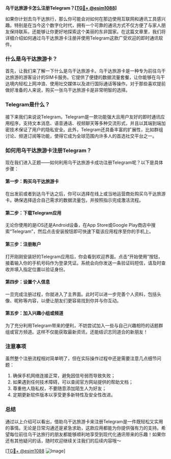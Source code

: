 **乌干达旅游卡怎么注册Telegram？[[TG💪+ @esim1088](https://t.me/s/esim1088)]**

如果你计划去乌干达旅行，那么你可能会对如何在那边使用互联网和通讯工具感兴趣。特别是在当今这个数字化时代，拥有一个可靠的通讯方式不仅方便了与家人朋友保持联系，还能够让你更好地探索这个美丽的东非国家。在这篇文章里，我们将详细介绍如何通过乌干达旅游卡注册并使用Telegram这款广受欢迎的即时通讯软件。

### 什么是乌干达旅游卡？

首先，让我们来了解一下什么是乌干达旅游卡。乌干达旅游卡是一种专为前往乌干达旅游的游客设计的SIM卡服务。它提供了便捷的数据流量套餐，让你能够在乌干达境内轻松上网冲浪、使用社交媒体以及进行国际通话等操作。对于那些喜欢提前做好准备的人来说，购买一张乌干达旅游卡是非常明智的选择。

### Telegram是什么？

接下来我们来说说Telegram。Telegram是一款功能强大且用户友好的即时通讯应用程序，支持文本消息、语音通话、视频聊天等多种交流形式，并且以其端到端加密技术保证了用户的隐私安全。此外，Telegram还具备丰富的扩展性，比如群组讨论、频道订阅等功能，使得它成为全球范围内许多人的首选社交平台之一。

### 如何用乌干达旅游卡注册Telegram？

现在我们进入正题——如何利用乌干达旅游卡成功注册Telegram呢？以下是具体步骤：

#### 第一步：购买乌干达旅游卡

在出发前或者到达乌干达之后，你可以选择在线上或当地运营商处购买乌干达旅游卡。确保选择适合自己需求的数据流量包，并按照指示完成激活流程。

#### 第二步：下载Telegram应用

无论你使用的是iOS还是Android设备，在App Store或Google Play商店中搜索“Telegram”，然后点击安装按钮即可快速下载该应用程序至你的手机上。

#### 第三步：注册账户

打开刚刚安装好的Telegram应用后，你会看到欢迎界面。点击“开始使用”按钮，接着输入你的手机号码作为登录凭证。系统会向你发送一条验证码短信，请及时查收并填入指定位置以验证身份。

#### 第四步：设置个人信息

一旦完成注册过程，你就进入了主界面。此时可以进一步完善个人资料，包括头像、昵称等内容，以便让朋友们更容易找到你并与你互动。

#### 第五步：加入兴趣小组或频道

为了充分利用Telegram带来的便利，不妨尝试加入一些与自己兴趣相符的话题群组或官方频道。这样不仅能获取最新资讯，还能结识志同道合的新朋友！

### 注意事项

虽然整个注册流程相对简单明了，但在实际操作过程中还是需要注意几点细节问题：

1. 确保手机网络连接正常，避免因信号弱而导致失败；
2. 如果遇到任何技术障碍，可以查阅官方网站提供的帮助文档；
3. 尊重他人隐私权，不要随意添加陌生人为好友；
4. 定期更新软件版本以享受更多新特性及安全性改进。

### 总结

通过以上介绍可以看出，借助乌干达旅游卡来注册Telegram是一件既轻松又实用的事情。无论是日常沟通还是紧急求助，这款应用都能为你提供强有力的支持。希望每位前往乌干达旅行的朋友都能够顺利地享受到现代化通讯带来的乐趣！如果你还有其他疑问的话，随时欢迎继续关注我们的后续内容哦～

[[TG💪+ @esim1088](https://t.me/s/esim1088) ![Image](https://i.postimg.cc/4NQfJmqS/Snipaste-2025-05-13-00-14-12.png)]